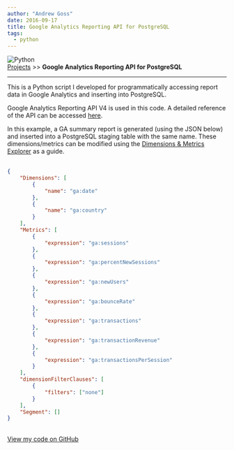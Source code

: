 ```yaml
---
author: "Andrew Goss"
date: 2016-09-17
title: Google Analytics Reporting API for PostgreSQL
tags:
  - python
---
```

![Python](/img/post/python.png "Python")<br>
<a href="/projects/">Projects</a> >> <b>Google Analytics Reporting API for PostgreSQL</b>
<hr>

This is a Python script I developed for programmatically accessing report data in Google Analytics and inserting into PostgreSQL. 

Google Analytics Reporting API V4 is used in this code. A detailed reference of the API can be accessed <a href="https://developers.google.com/analytics/devguides/reporting/core/v4" target=_>here</a>.

In this example, a GA summary report is generated (using the JSON below) and inserted into a PostgreSQL staging table with the same name. These dimensions/metrics can be modified using the <a href="https://developers.google.com/analytics/devguides/reporting/core/dimsmets" target=_>Dimensions & Metrics Explorer</a> as a guide.<br><br>

```json
{
	"Dimensions": [
		{
			"name": "ga:date"
		},
		{
			"name": "ga:country"
		}
	],
	"Metrics": [
		{
			"expression": "ga:sessions"
		},
		{
			"expression": "ga:percentNewSessions"
		},
		{
			"expression": "ga:newUsers"
		},
		{
			"expression": "ga:bounceRate"
		},
		{
			"expression": "ga:transactions"
		},
		{
			"expression": "ga:transactionRevenue"
		},
		{
			"expression": "ga:transactionsPerSession"
		}
	],
	"dimensionFilterClauses": [
		{
			"filters": ["none"]
		}
	],
	"Segment": []
}
```
<br><a href="https://github.com/andrewrgoss/ga-reporting-api" class="btn" target="_blank">View my code on GitHub</a><br><br>